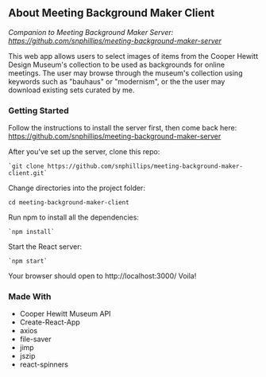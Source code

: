 ## About Meeting Background Maker Client

_Companion to Meeting Background Maker Server: https://github.com/snphillips/meeting-background-maker-server_

This web app allows users to select images of items from the Cooper Hewitt Design Museum's collection to be used as backgrounds for online meetings. The user may browse through the museum's collection using keywords such as "bauhaus" or "modernism", or the the user may download existing sets curated by me.

### Getting Started

Follow the instructions to install the server first, then come back here: https://github.com/snphillips/meeting-background-maker-server

After you've set up the server, clone this repo:

`````````
`git clone https://github.com/snphillips/meeting-background-maker-client.git`
`````````
 
Change directories into the project folder:

`````````
cd meeting-background-maker-client
`````````


Run npm to install all the dependencies:

`````````
`npm install`
`````````

Start the React server:

`````````
`npm start`
`````````
Your browser should open to http://localhost:3000/ Voila!


### Made With
* Cooper Hewitt Museum API
* Create-React-App
* axios
* file-saver
* jimp
* jszip
* react-spinners



